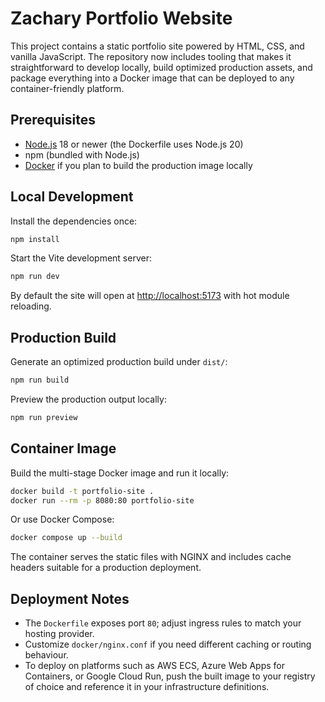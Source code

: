 # Zachary Portfolio Website

This project contains a static portfolio site powered by HTML, CSS, and vanilla JavaScript. The repository now includes tooling that makes it straightforward to develop locally, build optimized production assets, and package everything into a Docker image that can be deployed to any container-friendly platform.

## Prerequisites

- [Node.js](https://nodejs.org/) 18 or newer (the Dockerfile uses Node.js 20)
- npm (bundled with Node.js)
- [Docker](https://www.docker.com/) if you plan to build the production image locally

## Local Development

Install the dependencies once:

```bash
npm install
```

Start the Vite development server:

```bash
npm run dev
```

By default the site will open at [http://localhost:5173](http://localhost:5173) with hot module reloading.

## Production Build

Generate an optimized production build under `dist/`:

```bash
npm run build
```

Preview the production output locally:

```bash
npm run preview
```

## Container Image

Build the multi-stage Docker image and run it locally:

```bash
docker build -t portfolio-site .
docker run --rm -p 8080:80 portfolio-site
```

Or use Docker Compose:

```bash
docker compose up --build
```

The container serves the static files with NGINX and includes cache headers suitable for a production deployment.

## Deployment Notes

- The `Dockerfile` exposes port `80`; adjust ingress rules to match your hosting provider.
- Customize `docker/nginx.conf` if you need different caching or routing behaviour.
- To deploy on platforms such as AWS ECS, Azure Web Apps for Containers, or Google Cloud Run, push the built image to your registry of choice and reference it in your infrastructure definitions.

